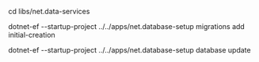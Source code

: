 cd libs/net.data-services

dotnet-ef --startup-project ../../apps/net.database-setup migrations add initial-creation

dotnet-ef --startup-project ../../apps/net.database-setup database update
